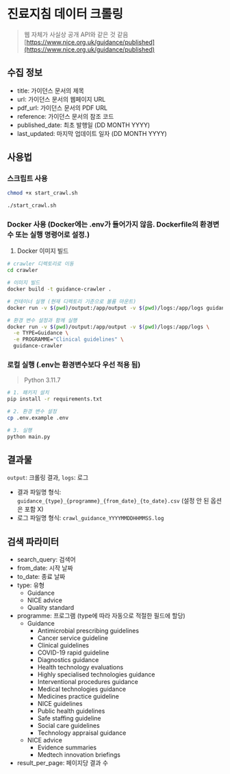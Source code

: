 # 진료지침 데이터 크롤링

> 웹 자체가 사실상 공개 API와 같은 것 같음
> [https://www.nice.org.uk/guidance/published](https://www.nice.org.uk/guidance/published)

## 수집 정보

- title: 가이던스 문서의 제목
- url: 가이던스 문서의 웹페이지 URL
- pdf_url: 가이던스 문서의 PDF URL
- reference: 가이던스 문서의 참조 코드
- published_date: 최초 발행일 (DD MONTH YYYY)
- last_updated: 마지막 업데이트 일자 (DD MONTH YYYY)

## 사용법

### 스크립트 사용

```bash
chmod +x start_crawl.sh

./start_crawl.sh
```

### Docker 사용 (Docker에는 .env가 들어가지 않음. Dockerfile의 환경변수 또는 실행 명령어로 설정.)

1. Docker 이미지 빌드

```bash
# crawler 디렉토리로 이동
cd crawler

# 이미지 빌드
docker build -t guidance-crawler .

# 컨테이너 실행 (현재 디렉토리 기준으로 볼륨 마운트)
docker run -v $(pwd)/output:/app/output -v $(pwd)/logs:/app/logs guidance-crawler

# 환경 변수 설정과 함께 실행
docker run -v $(pwd)/output:/app/output -v $(pwd)/logs:/app/logs \
  -e TYPE=Guidance \
  -e PROGRAMME="Clinical guidelines" \
  guidance-crawler
```

### 로컬 실행 (.env는 환경변수보다 우선 적용 됨)

> Python 3.11.7

```bash
# 1. 패키지 설치
pip install -r requirements.txt

# 2. 환경 변수 설정
cp .env.example .env

# 3. 실행
python main.py
```

## 결과물

`output`: 크롤링 결과, `logs`: 로그

- 결과 파일명 형식: `guidance_{type}_{programme}_{from_date}_{to_date}.csv` (설정 안 된 옵션은 포함 X)
- 로그 파일명 형식: `crawl_guidance_YYYYMMDDHHMMSS.log`

## 검색 파라미터

- search_query: 검색어
- from_date: 시작 날짜
- to_date: 종료 날짜
- type: 유형
  - Guidance
  - NICE advice
  - Quality standard
- programme: 프로그램 (type에 따라 자동으로 적절한 필드에 할당)
  - Guidance
    - Antimicrobial prescribing guidelines
    - Cancer service guideline
    - Clinical guidelines
    - COVID-19 rapid guideline
    - Diagnostics guidance
    - Health technology evaluations
    - Highly specialised technologies guidance
    - Interventional procedures guidance
    - Medical technologies guidance
    - Medicines practice guideline
    - NICE guidelines
    - Public health guidelines
    - Safe staffing guideline
    - Social care guidelines
    - Technology appraisal guidance
  - NICE advice
    - Evidence summaries
    - Medtech innovation briefings
- result_per_page: 페이지당 결과 수
